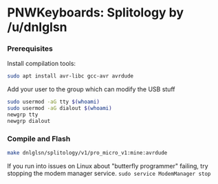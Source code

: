 # PNWKeyboards: Splitology by /u/dnlglsn

### Prerequisites

Install compilation tools:
```bash
sudo apt install avr-libc gcc-avr avrdude
```

Add your user to the group which can modify the USB stuff
```bash
sudo usermod -aG tty $(whoami)
sudo usermod -aG dialout $(whoami)
newgrp tty
newgrp dialout
```

### Compile and Flash

```bash
make dnlglsn/splitology/v1/pro_micro_v1:mine:avrdude
```

If you run into issues on Linux about "butterfly programmer" failing, try
stopping the modem manager service. `sudo service ModemManager stop`
